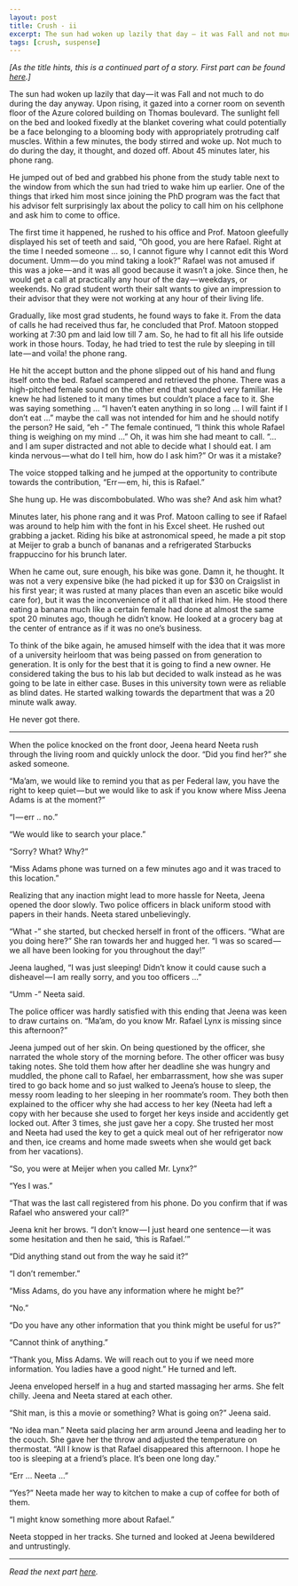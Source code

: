 ```yaml
---
layout: post
title: Crush - ii
excerpt: The sun had woken up lazily that day — it was Fall and not much to do during the day anyway. Upon rising, it gazed into a corner room on seventh floor of the Azure colored building on Thomas boulevard.
tags: [crush, suspense]
---
```

<i>[As the title hints, this is a continued part of a story. First part can be found <a href="https://shikha-aggarwal.github.io/2019-03-26-Crush/" class="post-read-more">here</a>.]</i>

The sun had woken up lazily that day — it was Fall and not much to do during the day anyway. Upon rising, it gazed into a corner room on seventh floor of the Azure colored building on Thomas boulevard. The sunlight fell on the bed and looked fixedly at the blanket covering what could potentially be a face belonging to a blooming body with appropriately protruding calf muscles. Within a few minutes, the body stirred and woke up. Not much to do during the day, it thought, and dozed off. About 45 minutes later, his phone rang.

He jumped out of bed and grabbed his phone from the study table next to the window from which the sun had tried to wake him up earlier. One of the things that irked him most since joining the PhD program was the fact that his advisor felt surprisingly lax about the policy to call him on his cellphone and ask him to come to office.

The first time it happened, he rushed to his office and Prof. Matoon gleefully displayed his set of teeth and said, “Oh good, you are here Rafael. Right at the time I needed someone … so, I cannot figure why I cannot edit this Word document. Umm — do you mind taking a look?” Rafael was not amused if this was a joke — and it was all good because it wasn’t a joke. Since then, he would get a call at practically any hour of the day — weekdays, or weekends. No grad student worth their salt wants to give an impression to their advisor that they were not working at any hour of their living life.

Gradually, like most grad students, he found ways to fake it. From the data of calls he had received thus far, he concluded that Prof. Matoon stopped working at 7:30 pm and laid low till 7 am. So, he had to fit all his life outside work in those hours. Today, he had tried to test the rule by sleeping in till late — and voila! the phone rang.

He hit the accept button and the phone slipped out of his hand and flung itself onto the bed. Rafael scampered and retrieved the phone. There was a high-pitched female sound on the other end that sounded very familiar. He knew he had listened to it many times but couldn’t place a face to it. She was saying something … “I haven’t eaten anything in so long … I will faint if I don’t eat …” maybe the call was not intended for him and he should notify the person? He said, “eh -” The female continued, “I think this whole Rafael thing is weighing on my mind …” Oh, it was him she had meant to call. “… and I am super distracted and not able to decide what I should eat. I am kinda nervous — what do I tell him, how do I ask him?” Or was it a mistake?

The voice stopped talking and he jumped at the opportunity to contribute towards the contribution, “Err — em, hi, this is Rafael.”

She hung up. He was discombobulated. Who was she? And ask him what?

Minutes later, his phone rang and it was Prof. Matoon calling to see if Rafael was around to help him with the font in his Excel sheet. He rushed out grabbing a jacket. Riding his bike at astronomical speed, he made a pit stop at Meijer to grab a bunch of bananas and a refrigerated Starbucks frappuccino for his brunch later.

When he came out, sure enough, his bike was gone. Damn it, he thought. It was not a very expensive bike (he had picked it up for $30 on Craigslist in his first year; it was rusted at many places than even an ascetic bike would care for), but it was the inconvenience of it all that irked him. He stood there eating a banana much like a certain female had done at almost the same spot 20 minutes ago, though he didn’t know. He looked at a grocery bag at the center of entrance as if it was no one’s business.

To think of the bike again, he amused himself with the idea that it was more of a university heirloom that was being passed on from generation to generation. It is only for the best that it is going to find a new owner. He considered taking the bus to his lab but decided to walk instead as he was going to be late in either case. Buses in this university town were as reliable as blind dates. He started walking towards the department that was a 20 minute walk away.

He never got there.

************

When the police knocked on the front door, Jeena heard Neeta rush through the living room and quickly unlock the door. “Did you find her?” she asked someone.

“Ma’am, we would like to remind you that as per Federal law, you have the right to keep quiet — but we would like to ask if you know where Miss Jeena Adams is at the moment?”

“I — err .. no.”

“We would like to search your place.”

“Sorry? What? Why?”

“Miss Adams phone was turned on a few minutes ago and it was traced to this location.”

Realizing that any inaction might lead to more hassle for Neeta, Jeena opened the door slowly. Two police officers in black uniform stood with papers in their hands. Neeta stared unbelievingly.

“What -” she started, but checked herself in front of the officers. “What are you doing here?” She ran towards her and hugged her. “I was so scared — we all have been looking for you throughout the day!”

Jeena laughed, “I was just sleeping! Didn’t know it could cause such a disheavel — I am really sorry, and you too officers …”

“Umm -” Neeta said.

The police officer was hardly satisfied with this ending that Jeena was keen to draw curtains on. “Ma’am, do you know Mr. Rafael Lynx is missing since this afternoon?”

Jeena jumped out of her skin. On being questioned by the officer, she narrated the whole story of the morning before. The other officer was busy taking notes. She told them how after her deadline she was hungry and muddled, the phone call to Rafael, her embarrassment, how she was super tired to go back home and so just walked to Jeena’s house to sleep, the messy room leading to her sleeping in her roommate’s room. They both then explained to the officer why she had access to her key (Neeta had left a copy with her because she used to forget her keys inside and accidently get locked out. After 3 times, she just gave her a copy. She trusted her most and Neeta had used the key to get a quick meal out of her refrigerator now and then, ice creams and home made sweets when she would get back from her vacations).

“So, you were at Meijer when you called Mr. Lynx?”

“Yes I was.”

“That was the last call registered from his phone. Do you confirm that if was Rafael who answered your call?”

Jeena knit her brows. “I don’t know — I just heard one sentence — it was some hesitation and then he said, ‘this is Rafael.’”

“Did anything stand out from the way he said it?”

“I don’t remember.”

“Miss Adams, do you have any information where he might be?”

“No.”

“Do you have any other information that you think might be useful for us?”

“Cannot think of anything.”

“Thank you, Miss Adams. We will reach out to you if we need more information. You ladies have a good night.” He turned and left.

Jeena enveloped herself in a hug and started massaging her arms. She felt chilly. Jeena and Neeta stared at each other.

“Shit man, is this a movie or something? What is going on?” Jeena said.

“No idea man.” Neeta said placing her arm around Jeena and leading her to the couch. She gave her the throw and adjusted the temperature on thermostat. “All I know is that Rafael disappeared this afternoon. I hope he too is sleeping at a friend’s place. It’s been one long day.”

“Err … Neeta …”

“Yes?” Neeta made her way to kitchen to make a cup of coffee for both of them.

“I might know something more about Rafael.”

Neeta stopped in her tracks. She turned and looked at Jeena bewildered and untrustingly.

************

<i>Read the next part <a href="https://shikha-aggarwal.github.io/2019-04-06-Crush-Part-3/" class="post-read-more">here</a>.</i>
